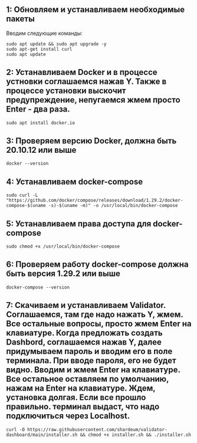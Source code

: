 ## 1: Обновляем и устанавливаем необходимые пакеты
Вводим следующие команды:
```
sudo apt update && sudo apt upgrade -y
sudo apt-get install curl
sudo apt update
```
## 2: Устанавливаем Docker и в процессе устновки соглашаемся нажав Y. Также в процессе установки выскочит предупреждение, непугаемся жмем просто Enter - два раза.
```
sudo apt install docker.io
```
## 3: Проверяем версию Docker, должна быть 20.10.12 или выше
```
docker --version
```
## 4: Устанавливаем docker-compose
```
sudo curl -L "https://github.com/docker/compose/releases/download/1.29.2/docker-compose-$(uname -s)-$(uname -m)" -o /usr/local/bin/docker-compose
```
## 5: Устанавливаем права доступа для docker-compose
```
sudo chmod +x /usr/local/bin/docker-compose
```
## 6: Проверяем работу docker-compose должна быть версия 1.29.2 или выше
```
docker-compose --version
```
## 7: Скачиваем и устанавливаем Validator. Соглашаемся, там где надо нажать Y, жмем. Все остальные вопросы, просто жмем Enter на клавиатуре. Когда предложать создать Dashbord, соглашаемся нажав Y, далее придумываем пароль и вводим его в поле терминала. При вводе пароля, его не будет видно. Вводим и жмем Enter на клавиатуре. Все остальное оставляем по умолчанию, нажам на Enter на клавиатуре. Ждем, установка долгая. Если все прошло правильно. терминал выдаст, что надо подключиться через Localhost.
```
curl -O https://raw.githubusercontent.com/shardeum/validator-dashboard/main/installer.sh && chmod +x installer.sh && ./installer.sh
```
